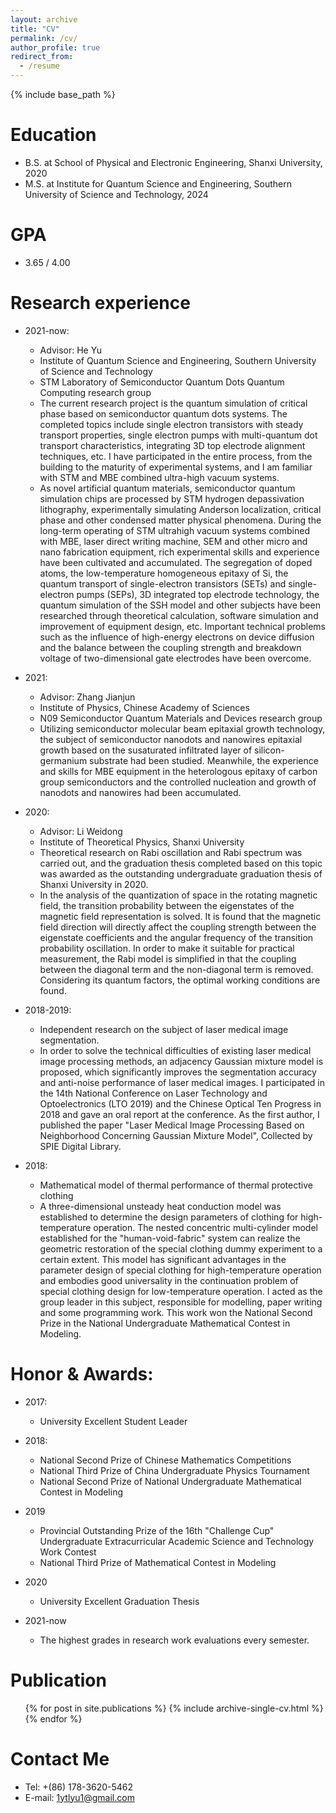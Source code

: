 ```yaml
---
layout: archive
title: "CV"
permalink: /cv/
author_profile: true
redirect_from:
  - /resume
---
```


{% include base_path %}

Education
======
* B.S. at School of Physical and Electronic Engineering, Shanxi University, 2020
* M.S. at Institute for Quantum Science and Engineering, Southern University of Science and Technology, 2024

GPA
======
* 3.65 / 4.00

Research experience
======
* 2021-now: 
  * Advisor: He Yu
  * Institute of Quantum Science and Engineering, Southern University of Science and Technology
  * STM Laboratory of Semiconductor Quantum Dots Quantum Computing research group
  * The current research project is the quantum simulation of critical phase based on semiconductor quantum dots systems. The completed topics include single electron transistors with steady transport properties, single electron pumps with multi-quantum dot transport characteristics, integrating 3D top electrode alignment techniques, etc. I have participated in the entire process, from the building to the maturity of experimental systems, and I am familiar with STM and MBE combined ultra-high vacuum systems.
  * As novel artificial quantum materials, semiconductor quantum simulation chips are processed by STM hydrogen depassivation lithography, experimentally simulating Anderson localization, critical phase and other condensed matter physical phenomena. During the long-term operating of STM ultrahigh vacuum systems combined with MBE, laser direct writing machine, SEM and other micro and nano fabrication equipment, rich experimental skills and experience have been cultivated and accumulated. The segregation of doped atoms, the low-temperature homogeneous epitaxy of Si, the quantum transport of single-electron transistors (SETs) and single-electron pumps (SEPs), 3D integrated top electrode technology, the quantum simulation of the SSH model and other subjects have been researched through theoretical calculation, software simulation and improvement of equipment design, etc. Important technical problems such as the influence of high-energy electrons on device diffusion and the balance between the coupling strength and breakdown voltage of two-dimensional gate electrodes have been overcome.

* 2021: 
  * Advisor: Zhang Jianjun
  * Institute of Physics, Chinese Academy of Sciences
  * N09 Semiconductor Quantum Materials and Devices research group
  * Utilizing semiconductor molecular beam epitaxial growth technology, the subject of semiconductor nanodots and nanowires epitaxial growth based on the susaturated infiltrated layer of silicon-germanium substrate had been studied. Meanwhile, the experience and skills for MBE equipment in the heterologous epitaxy of carbon group semiconductors and the controlled nucleation and growth of nanodots and nanowires had been accumulated.

 
* 2020:
  * Advisor: Li Weidong
  * Institute of Theoretical Physics, Shanxi University
  * Theoretical research on Rabi oscillation and Rabi spectrum was carried out, and the graduation thesis completed based on this topic was awarded as the outstanding undergraduate graduation thesis of Shanxi University in 2020.
  * In the analysis of the quantization of space in the rotating magnetic field, the transition probability between the eigenstates of the magnetic field representation is solved. It is found that the magnetic field direction will directly affect the coupling strength between the eigenstate coefficients and the angular frequency of the transition probability oscillation. In order to make it suitable for practical measurement, the Rabi model is simplified in that the coupling between the diagonal term and the non-diagonal term is removed. Considering its quantum factors, the optimal working conditions are found. 

* 2018-2019:
  * Independent research on the subject of laser medical image segmentation.
  * In order to solve the technical difficulties of existing laser medical image processing methods, an adjacency Gaussian mixture model is proposed, which significantly improves the segmentation accuracy and anti-noise performance of laser medical images. I participated in the 14th National Conference on Laser Technology and Optoelectronics (LTO 2019) and the Chinese Optical Ten Progress in 2018 and gave an oral report at the conference. As the first author, I published the paper "Laser Medical Image Processing Based on Neighborhood Concerning Gaussian Mixture Model", Collected by SPIE Digital Library.


* 2018:
  * Mathematical model of thermal performance of thermal protective clothing
  * A three-dimensional unsteady heat conduction model was established to determine the design parameters of clothing for high-temperature operation. The nested concentric multi-cylinder model established for the "human-void-fabric" system can realize the geometric restoration of the special clothing dummy experiment to a certain extent. This model has significant advantages in the parameter design of special clothing for high-temperature operation and embodies good universality in the continuation problem of special clothing design for low-temperature operation. I acted as the group leader in this subject, responsible for modelling, paper writing and some programming work. This work won the National Second Prize in the National Undergraduate Mathematical Contest in Modeling.
  

Honor & Awards:
======
* 2017:
  * University Excellent Student Leader
   
* 2018:
  * National Second Prize of Chinese Mathematics Competitions 
  * National Third Prize of China Undergraduate Physics Tournament 
  * National Second Prize of National Undergraduate Mathematical Contest in Modeling
    
* 2019
  * Provincial Outstanding Prize of the 16th "Challenge Cup" Undergraduate Extracurricular Academic Science and Technology Work Contest
  * National Third Prize of Mathematical Contest in Modeling
    
* 2020
  * University Excellent Graduation Thesis
    
* 2021-now
  * The highest grades in research work evaluations every semester.
    
Publication
======
  <ul>{% for post in site.publications %}
    {% include archive-single-cv.html %}
  {% endfor %}</ul>
  
Contact Me
======
* Tel: +(86) 178-3620-5462 
* E-mail: 1ytlyu1@gmail.com
